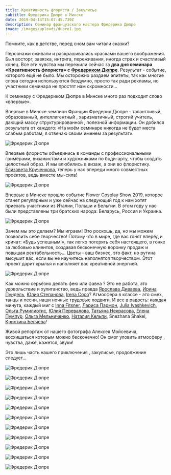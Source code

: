 ```yaml
---
title: Креативность флориста / Закулисье
subtitle: Фредерика Дюпре в Минске
date: 2019-04-14T15:07:45.739Z
description: Семинар французского мастера Фредерика Дюпре
image: /images/uploads/dupre1.jpg
---
```

Помните, как в детстве, перед сном вам читали сказки?

Персонажи оживали и раскрашивались красками вашего воображения. Был восторг, завязка, интрига, переживания, иногда страх и счастливый конец. Все эти чувства мы пережили сейчас за **два дня семинара «Креативность флориста» с** [**Фредериком Дюпре**](https://www.facebook.com/duprefredericc?__tn__=%2CdK-R-R&eid=ARC8hCbie4aI5ha4KoCwcBYLhd4gmYW8DOC3sLC-kMsLyK6SUqr17aiF2spNSUVlm8AhqeyP9UMhcCxs&fref=mentions). Результат - событие, которого ещё не было. Мы осторожно раздаем эпитеты, так как многие слова сегодня используются бездумно, просто так ради рекламы, но участники семинара не простят нам скромности...

К семинару с Фредериком Дюпре в Минске много раз подходит слово «впервые».

Впервые в Минске чемпион Франции Фредерик Дюпре - талантливый, образованный, интеллигентный , харизматичный, строгий учитель, дающий массу структурированной , полезной информации. Он добился результата от каждого: «На моём семинаре никогда не будет места слабым работам, я отвечаю своим именем за результат».

![ Фредерик Дюпре](/images/uploads/dupre6.jpg)

Впервые флористы объединись в команды с профессиональными гримёрами, визажистами и художниками по боди-арту, чтобы создать целостный образ. И мы влюбились в визаж, а они во флористику. [Елизавета Крученкова](https://www.facebook.com/ElizavetaKruchenkova?__tn__=%2CdK-R-R&eid=ARBl8Cw6m17ypoDS-UGI3k0j9Wf0oIRQS478P3Ny00l7m0acxctY-QK4wE7IUz6JB3cvhw1oQY6rHoTI&fref=mentions), теперь у нас впереди много совместных проектов, ведь вместе мы-сила!

![ Фредерик Дюпре](/images/uploads/dupre15.jpg)

Впервые в Минске прошло событие Flower Cosplay Show 2019, которое станет регулярным и уже сейчас на следующий год к нам хотят приехать участники из Италии, Польши и Бельгии. В этом году у нас были представлены три братских народа: Беларусь, Россия и Украина.

![ Фредерик Дюпре](/images/uploads/dupre9.jpg)

Зачем мы это делаем? Мы играем! Это роскошь, да, но мы можем позволить себе творчество! Потому что в мире, где вас гонят вперёд и кричат: «Будь успешным!», так легко потерять себя настоящего, в гонке за любовью клиентов, создавая бесконечную воронку продаж и повышая рентабельность... Цветы - ваш бизнес, это факт, но рутина высушит вас, если вы не научитесь наполнятся творчеством. Этот проект дарит крылья и наполняет вас креативной энергией.

![ Фредерик Дюпре](/images/uploads/dupre4.jpg)

Как можно серьёзно делать фею или фавна ? Это не работа, это удовольствие и хулиганство, ведь правда [Ярослава Диваева](https://www.facebook.com/profile.php?id=100005183580275&__tn__=%2CdK-R-R&eid=ARBWkYz5sZ-WB3cLNo0m8fyiIvd-TBFAIDSntL_InjDkwsAacxutAI4tayG1akRupc29Mn33iTev65SD&fref=mentions), [Ирина Пундель](https://www.facebook.com/irina.pundel?__tn__=%2CdK-R-R&eid=ARCHSbtelAs__oskorZ961MEMgPsWrMAj3sjcP3aZPJU-soW4a-f9DEypdMY9nVs1ExUghBKaUZlm4dA&fref=mentions), [Юлия Степанова](https://www.facebook.com/profile.php?id=100001841730855&__tn__=%2CdK-R-R&eid=ARDd1n1eUTNX0GLYlXKUMki1w2523iDAISOTa7XjLzV93STe20UCh3HXSit5JV4awVfsDRLMh5MdvrbB&fref=mentions), [Irena Coco](https://www.facebook.com/ira.batan?__tn__=%2CdK-R-R&eid=ARAL5L54LpI12ZPgbTB99Zdk2QxlgDmkkGh2WERpyra36ba6eqjiyVgnuciFbH2cci0t8qjz4RKV7E6C&fref=mentions)? Атмосфера в классе - это смех, танцы и песни, наши ночные трудовые подвиги. И все в радость: каждая минута, каждый миг с [Inna Fitsner](https://www.facebook.com/InnaFitsner?__tn__=%2CdK-R-R&eid=ARAp19XixFNUbuqrmRjcbVZxmtiyAuR-sasp_zy8L_0sQ79BSHXCPEymQ5nibSSaE7QUitno1fkr6Nb-&fref=mentions), [Лариса Пармон](https://www.facebook.com/profile.php?id=100012614178687&__tn__=%2CdK-R-R&eid=ARB6pZJAdYf8JBePp4zEgsLgjX2MgHrleM1WLhdrw_5EOIMkB_UPsR6N9R5ca-tQeHZbiuJTeQpEkfzx&fref=mentions), [Julia Ivashkevich](https://www.facebook.com/juliya.ivashkevich?__tn__=%2CdK-R-R&eid=ARDue_O39PDXQpV35VM8DkKIQV5yNhJMvfyQOYzvhnOyOnycCpCOf4DhP_9XpsORuOXKLBScRxfdq0jQ&fref=mentions), [Ольга Румилиотис](https://www.facebook.com/olga.leonova.14?__tn__=%2CdK-R-R&eid=ARBPD-g1abqwlyI21-R6ZopE9brH1RN7RIIyBLv639BueiMrjjhDGkLo2ED7rszEmMiUs5xz1HA_1Wau&fref=mentions), [Юлия Перевалова](https://www.facebook.com/profile.php?id=100000269816408&__tn__=%2CdK-R-R&eid=ARALNpxNl18Ex5kSoQISMIpEN6CpJIpjsymFgv0wV2_2GJ8eXCk6rawUQLuDh1kLtgBoWS21v3X3d339&fref=mentions), [Татьяна Некрасова](https://www.facebook.com/tatyana.nekrasova.507?__tn__=%2CdK-R-R&eid=ARCr-TzKOYkon7Mdv66CIxIC83zmVS1N634ox90UOcE_BuuJ_FFX-fk4nZliers3MXZZ3I0OPUwyiIvH&fref=mentions), [Елена Пумпур](https://www.facebook.com/helen.nochka?__tn__=%2CdK-R-R&eid=ARBrfAsd8ydH0M9SdXdPXiYWy9SlHG8UdjFes_MA_AeHWoc8VlDMNc8vXtW8iV-JFwyPnhePrRIYTvNS&fref=mentions), [Ольга Мельниченко](https://www.facebook.com/profile.php?id=100001306685066&__tn__=%2CdK-R-R&eid=ARASB8fR50iPwD_Syguh76yChOha8hd57gOycMqyGuILxgKmoI9A-nQf9ypbf5YpBAde0KOkmofb3Dhy&fref=mentions), [Наталия Кельпи](https://www.facebook.com/Nimriell?__tn__=%2CdK-R-R&eid=ARC6BT6-GKWEKpMqeW6g41V_uD7umzFCXsBRy3zlf7Zuyno8-WjVnE6VGbFLPS07dW8ie1M-b6_LlGzu&fref=mentions), Snezhana Shakel, [Кристина Беляева](https://www.facebook.com/profile.php?id=100022036265056&__tn__=%2CdK-R-R&eid=ARCo9sRBP97qMav6j0DhXMtC6uTmwqUpuSuTK0-lk23VIvu5jn-Z4UOfzJANAARQkdPKMhkMfQAr4gOI&fref=mentions)!

Живой репортаж от нашего фотографа Алексея Мойсевича, восхищаться которым можно бесконечно! Он смог уловить атмосферу , чувства, даже, кажется, звуки!

Это лишь часть нашего приключения , закулисье, продолжение следует...

![ Фредерик Дюпре](/images/uploads/dupre2.jpg)

![ Фредерик Дюпре](/images/uploads/dupre3.jpg)

![ Фредерик Дюпре](/images/uploads/dupre11.jpg)

![ Фредерик Дюпре](/images/uploads/dupre7.jpg)

![ Фредерик Дюпре](/images/uploads/dupre8.jpg)

![ Фредерик Дюпре](/images/uploads/dupre10.jpg)

![ Фредерик Дюпре](/images/uploads/dupre5.jpg)

![ Фредерик Дюпре](/images/uploads/dupre12.jpg)

![ Фредерик Дюпре](/images/uploads/dupre17.jpg)

![ Фредерик Дюпре](/images/uploads/dupre16.jpg)

![ Фредерик Дюпре](/images/uploads/dupre18.jpg)
